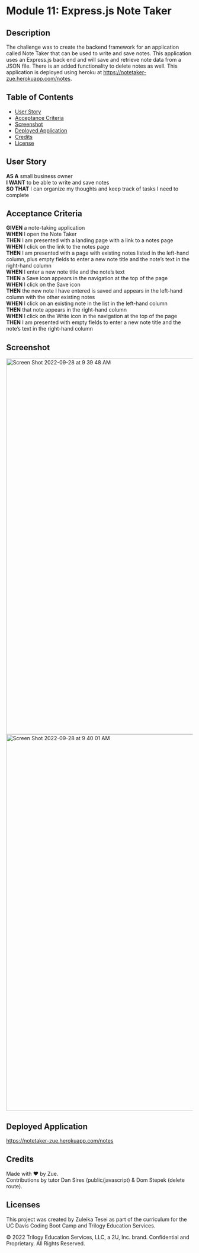 # Module 11: Express.js Note Taker 

## Description 
The challenge was to create the backend framework for an application called Note Taker that can be used to write and save notes. This application uses an Express.js back end and will save and retrieve note data from a JSON file. There is an added functionality to delete notes as well. This application is deployed using heroku at https://notetaker-zue.herokuapp.com/notes. 

## Table of Contents
- [User Story](#user-story)
- [Acceptance Criteria](#acceptance-criteria)
- [Screenshot](#screenshot)
- [Deployed Application](#deployed-app)
- [Credits](#credits)
- [License](#license)

## User Story 
**AS A** small business owner <br>
**I WANT** to be able to write and save notes <br>
**SO THAT** I can organize my thoughts and keep track of tasks I need to complete <br>

## Acceptance Criteria 
**GIVEN** a note-taking application <br>
**WHEN** I open the Note Taker <br>
**THEN** I am presented with a landing page with a link to a notes page <br>
**WHEN** I click on the link to the notes page <br>
**THEN** I am presented with a page with existing notes listed in the left-hand column, plus empty fields to enter a new note title and the note’s text in the right-hand column <br>
**WHEN** I enter a new note title and the note’s text <br>
**THEN** a Save icon appears in the navigation at the top of the page <br>
**WHEN** I click on the Save icon <br>
**THEN** the new note I have entered is saved and appears in the left-hand column with the other existing notes <br>
**WHEN** I click on an existing note in the list in the left-hand column <br>
**THEN** that note appears in the right-hand column <br>
**WHEN** I click on the Write icon in the navigation at the top of the page <br>
**THEN** I am presented with empty fields to enter a new note title and the note’s text in the right-hand column <br>

## Screenshot 
<img width="1013" alt="Screen Shot 2022-09-28 at 9 39 48 AM" src="https://user-images.githubusercontent.com/107950028/192840145-f9901e3f-22b3-43f2-b686-5a737d03564e.png">
<img width="1015" alt="Screen Shot 2022-09-28 at 9 40 01 AM" src="https://user-images.githubusercontent.com/107950028/192840174-d1fbb7c5-d88a-44b6-9937-c1fd293fd272.png">

## Deployed Application 
https://notetaker-zue.herokuapp.com/notes

## Credits
Made with &hearts; by Zue. <br>
Contributions by tutor Dan Sires (public/javascript) & Dom Stepek (delete route). 

## Licenses 
This project was created by Zuleika Tesei as part of the curriculum for the UC Davis Coding Boot Camp and Trilogy Education Services.

© 2022 Trilogy Education Services, LLC, a 2U, Inc. brand. Confidential and Proprietary. All Rights Reserved.
